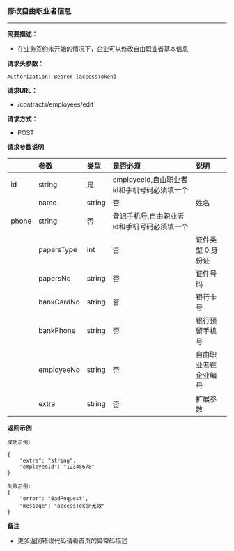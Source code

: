 ### 修改自由职业者信息

---

**简要描述：**

* 在业务签约未开始的情况下，企业可以修改自由职业者基本信息

**请求头参数：**

```
Authorization: Bearer [accessToken]
```

**请求URL：**

* /contracts/employees/edit

**请求方式：**

* POST 

**请求参数说明**

|  | 参数 | 类型 | 是否必须 | 说明 |
| :--- | :--- | :--- | :--- | :--- |
| id | string | 是 | employeeId,自由职业者id和手机号码必须填一个 |   |
|  | name | string | 否 | 姓名 |
| phone | string | 否 | 登记手机号,自由职业者id和手机号码必须填一个 |   |
|  | papersType | int | 否 | 证件类型 0:身份证 |
|  | papersNo | string | 否 | 证件号码 |
|  | bankCardNo | string | 否 | 银行卡号 |
|  | bankPhone | string | 否 | 银行预留手机号 |
|  | employeeNo | string | 否 | 自由职业者在企业编号 |
|  | extra | string | 否 | 扩展参数 |

**返回示例**

```
成功示例:

{
    "extra": "string",
    "employeeId": "12345678"
}

失败示例:
{
    "error": "BadRequest",
    "message": "accessToken无效"
}
```

**备注**

* 更多返回错误代码请看首页的异常码描述



